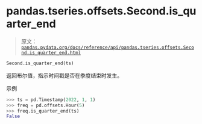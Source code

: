 # pandas.tseries.offsets.Second.is_quarter_end

> 原文：[`pandas.pydata.org/docs/reference/api/pandas.tseries.offsets.Second.is_quarter_end.html`](https://pandas.pydata.org/docs/reference/api/pandas.tseries.offsets.Second.is_quarter_end.html)

```py
Second.is_quarter_end(ts)
```

返回布尔值，指示时间戳是否在季度结束时发生。

示例

```py
>>> ts = pd.Timestamp(2022, 1, 1)
>>> freq = pd.offsets.Hour(5)
>>> freq.is_quarter_end(ts)
False 
```
